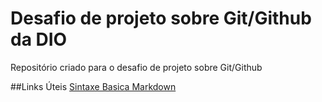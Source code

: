 # Desafio de projeto sobre Git/Github da DIO
Repositório criado para o desafio de projeto sobre Git/Github

##Links Úteis
[Sintaxe Basica Markdown](https://www.markdownguide.org/basic-syntax/)
